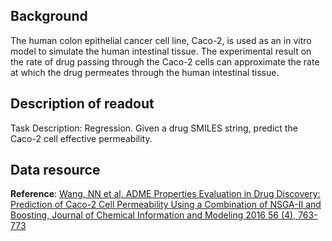 ## Background
The human colon epithelial cancer cell line, Caco-2, is used as an in vitro model to simulate the human intestinal tissue. The experimental result on the rate of drug passing through the Caco-2 cells can approximate the rate at which the drug permeates through the human intestinal tissue.

## Description of readout
Task Description: Regression. Given a drug SMILES string, predict the Caco-2 cell effective permeability.


## Data resource
**Reference**: [Wang, NN et al, ADME Properties Evaluation in Drug Discovery: Prediction of Caco-2 Cell Permeability Using a Combination of NSGA-II and Boosting, Journal of Chemical Information and Modeling 2016 56 (4), 763-773](https://pubs.acs.org/doi/10.1021/ci300400a)
